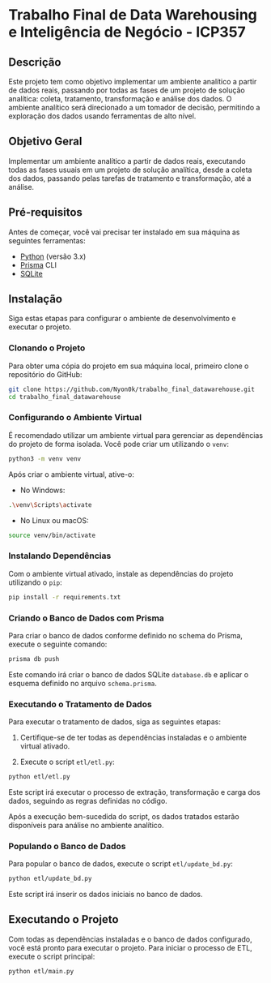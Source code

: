 # Trabalho Final de Data Warehousing e Inteligência de Negócio - ICP357

## Descrição

Este projeto tem como objetivo implementar um ambiente analítico a partir de dados reais, passando por todas as fases de um projeto de solução analítica: coleta, tratamento, transformação e análise dos dados. O ambiente analítico será direcionado a um tomador de decisão, permitindo a exploração dos dados usando ferramentas de alto nível.

## Objetivo Geral

Implementar um ambiente analítico a partir de dados reais, executando todas as fases usuais em um projeto de solução analítica, desde a coleta dos dados, passando pelas tarefas de tratamento e transformação, até a análise.

## Pré-requisitos

Antes de começar, você vai precisar ter instalado em sua máquina as seguintes ferramentas:

- [Python](https://www.python.org/downloads/) (versão 3.x)
- [Prisma](https://www.prisma.io/docs/getting-started/setup-prisma/start-from-scratch/relational-databases-typescript-sqlite) CLI
- [SQLite](https://www.sqlite.org/index.html)

## Instalação

Siga estas etapas para configurar o ambiente de desenvolvimento e executar o projeto.

### Clonando o Projeto

Para obter uma cópia do projeto em sua máquina local, primeiro clone o repositório do GitHub:

```bash
git clone https://github.com/Nyon0k/trabalho_final_datawarehouse.git
cd trabalho_final_datawarehouse
```

### Configurando o Ambiente Virtual

É recomendado utilizar um ambiente virtual para gerenciar as dependências do projeto de forma isolada. Você pode criar um utilizando o `venv`:

```bash
python3 -m venv venv
```

Após criar o ambiente virtual, ative-o:

- No Windows:

```bash
.\venv\Scripts\activate
```

- No Linux ou macOS:

```bash
source venv/bin/activate
```

### Instalando Dependências

Com o ambiente virtual ativado, instale as dependências do projeto utilizando o `pip`:

```bash
pip install -r requirements.txt
```

### Criando o Banco de Dados com Prisma

Para criar o banco de dados conforme definido no schema do Prisma, execute o seguinte comando:

```bash
prisma db push
```

Este comando irá criar o banco de dados SQLite `database.db` e aplicar o esquema definido no arquivo `schema.prisma`.

### Executando o Tratamento de Dados

Para executar o tratamento de dados, siga as seguintes etapas:

1. Certifique-se de ter todas as dependências instaladas e o ambiente virtual ativado.

2. Execute o script `etl/etl.py`:

```bash
python etl/etl.py
```

Este script irá executar o processo de extração, transformação e carga dos dados, seguindo as regras definidas no código.

Após a execução bem-sucedida do script, os dados tratados estarão disponíveis para análise no ambiente analítico.

### Populando o Banco de Dados

Para popular o banco de dados, execute o script `etl/update_bd.py`:

```bash
python etl/update_bd.py
```

Este script irá inserir os dados iniciais no banco de dados.

## Executando o Projeto

Com todas as dependências instaladas e o banco de dados configurado, você está pronto para executar o projeto. Para iniciar o processo de ETL, execute o script principal:

```bash
python etl/main.py
```
